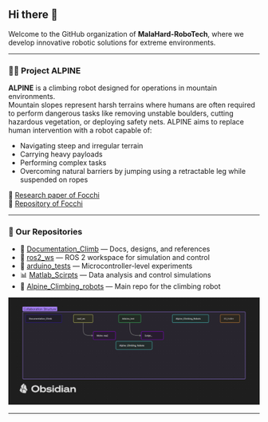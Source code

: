 ## Hi there 👋

Welcome to the GitHub organization of **MalaHard-RoboTech**, where we develop innovative robotic solutions for extreme environments.

---

### 🧗‍♂️ Project ALPINE
**ALPINE** is a climbing robot designed for operations in mountain environments.  
Mountain slopes represent harsh terrains where humans are often required to perform dangerous tasks like removing unstable boulders, cutting hazardous vegetation, or deploying safety nets. ALPINE aims to replace human intervention with a robot capable of:

- Navigating steep and irregular terrain  
- Carrying heavy payloads  
- Performing complex tasks  
- Overcoming natural barriers by jumping using a retractable leg while suspended on ropes  

🔗 [Research paper of Focchi](https://arxiv.org/pdf/2403.15142)  
🔗 [Repository of Focchi](https://github.com/mfocchi/climbing_robots2)

---

### 📁 Our Repositories

- 🔧 [Documentation_Climb](https://github.com/MalaHard-RoboTech/Documentation_Climb) — Docs, designs, and references  
- 🧠 [ros2_ws](https://github.com/MalaHard-RoboTech/ros2_ws) — ROS 2 workspace for simulation and control  
- 🔌 [arduino_tests](https://github.com/MalaHard-RoboTech/arduino_tests) — Microcontroller-level experiments  
- 📊 [Matlab_Scirpts](https://github.com/MalaHard-RoboTech/Matlab_Scirpts) — Data analysis and control simulations  
- 🤖 [Alpine_Climbing_robots](https://github.com/MalaHard-RoboTech/Alpine_Climbing_robots) — Main repo for the climbing robot  

<p align="center">
  <img src="../image/schema.png" alt="Schema" />
</p>

---
